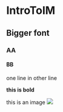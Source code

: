 # IntroToIM
## Bigger font
### AA
#### BB
one line
in other line

**this is bold**

this is an image 
![](https://github.com/michaelshiloh/IntroductionToInteractiveMedia/blob/master/media/eye-calipers.jpg?raw=true)
